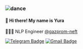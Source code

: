 <!-- [![CV Badge](https://img.shields.io/badge/My%20CV-137024?logoColor=white&link=)]() -->
### ![dance](https://cdn.betterttv.net/emote/6113fa8476ea4e2b9f76a2d0/3x) 
#### 👋 Hi there! My name is Yura  
👨🏽‍💻 NLP Engineer [@gazprom-neft](https://github.com/gazprom-neft)


[![Telegram Badge](https://img.shields.io/badge/@scoeur-33A8E3?logo=Telegram&logoColor=white&link=https://t.me/scoeur)](https://t.me/scoeur)
[![Gmail Badge](https://img.shields.io/badge/belyakov.yury@gmail.com-c14438?logo=Gmail&logoColor=white&link=mailto:belyakov.yury@gmail.com)](mailto:belyakov.yury@gmail.com)
